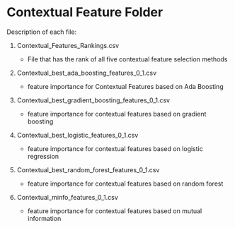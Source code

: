 # Contextual Feature Folder

Description of each file:
  1. Contextual_Features_Rankings.csv
     * File that has the rank of all five contextual feature selection methods

  2. Contextual_best_ada_boosting_features_0_1.csv
     * feature importance for Contextual Features based on Ada Boosting

  3. Contextual_best_gradient_boosting_features_0_1.csv
     * feature importance for contextual features based on gradient boosting
  4. Contextual_best_logistic_features_0_1.csv
     * feature importance for contextual features based on logistic regression
  5. Contextual_best_random_forest_features_0_1.csv
     * feature importance for contextual features based on random forest
  6. Contextual_minfo_features_0_1.csv
     * feature importance for contextual features based on mutual information
